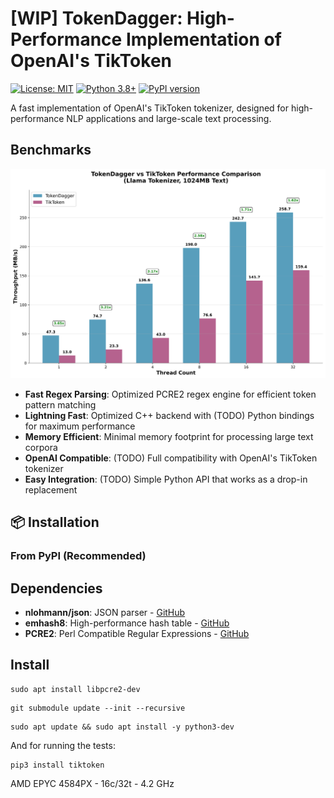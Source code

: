 # [WIP] TokenDagger: High-Performance Implementation of OpenAI's TikToken

[![License: MIT](https://img.shields.io/badge/License-MIT-yellow.svg)](https://opensource.org/licenses/MIT)
[![Python 3.8+](https://img.shields.io/badge/python-3.8+-blue.svg)](https://www.python.org/downloads/)
[![PyPI version](https://badge.fury.io/py/tokendagger.svg)](https://badge.fury.io/py/tokendagger)

A fast implementation of OpenAI's TikToken tokenizer, designed for high-performance NLP applications and large-scale text processing.

## Benchmarks

![Throughput Benchmark Results](throughput_llama_1024mb.svg)

- **Fast Regex Parsing**: Optimized PCRE2 regex engine for efficient token pattern matching
- **Lightning Fast**: Optimized C++ backend with (TODO) Python bindings for maximum performance
- **Memory Efficient**: Minimal memory footprint for processing large text corpora
- **OpenAI Compatible**: (TODO) Full compatibility with OpenAI's TikToken tokenizer
- **Easy Integration**: (TODO) Simple Python API that works as a drop-in replacement

## 📦 Installation

### From PyPI (Recommended)

## Dependencies
- **nlohmann/json**: JSON parser - [GitHub](https://github.com/nlohmann/json)
- **emhash8**: High-performance hash table - [GitHub](https://github.com/ktprime/emhash)
- **PCRE2**: Perl Compatible Regular Expressions - [GitHub](https://github.com/PCRE2Project/pcre2)

## Install

```
sudo apt install libpcre2-dev
```

```
git submodule update --init --recursive
```

```
sudo apt update && sudo apt install -y python3-dev
```

And for running the tests:
```
pip3 install tiktoken
```

AMD EPYC 4584PX - 16c/32t - 4.2 GHz